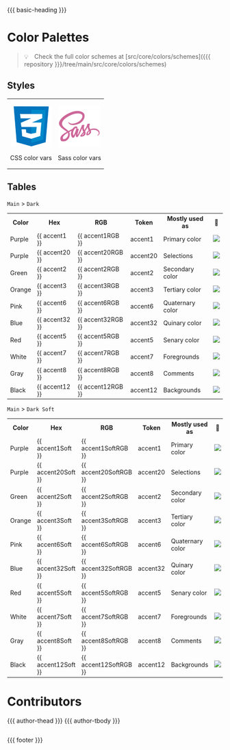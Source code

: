 {{{ basic-heading }}}

# Color Palettes

> 💡 Check the full color schemes at [src/core/colors/schemes]({{{ repository }}}/tree/main/src/core/colors/schemes)

## Styles
<table>
  <td valign="bottom">
    <p align="center">
      <a href="https://github.com/daltonmenezes/{{ slug }}/tree/main/packages/color-palettes/{{ shortName }}-colors.css">
        <img src="https://github.com/daltonmenezes/assets/blob/master/images/icons/css-icon.png?raw=true" align="center" />
      </a>
      <br/><br/>
      <span>CSS color vars</span>
    </p>
  </td> 
  <td valign="bottom">
    <p align="center">
      <a href="https://github.com/daltonmenezes/{{ slug }}/tree/main/packages/color-palettes/{{ shortName }}-colors.sass">
        <img src="https://github.com/daltonmenezes/assets/blob/master/images/icons/sass-icon.png?raw=true" align="center" />
      </a>
      <br/><br/>
      <span>Sass color vars</span>
    </p>
  </td> 
</table>


## Tables

`Main` > `Dark`

<table>
  <tr>
    <th>Color</th>
    <th>Hex</th>
    <th>RGB</th>
    <th>Token</th>
    <th>Mostly used as</th>
    <th>🎨</th>
  </tr>
  <tr>
    <td>Purple</td>
    <td>{{ accent1 }}</td>
    <td>{{ accent1RGB }}</td>
    <td>accent1</td>
    <td>Primary color</td>
    <td><img src="https://via.placeholder.com/15/{{ accent1WithoutHash }}/000000?text=+" /></td>
  </tr>
  <tr>
    <td>Purple</td>
    <td>{{ accent20 }}</td>
    <td>{{ accent20RGB }}</td>
    <td>accent20</td>
    <td>Selections</td>
    <td><img src="https://via.placeholder.com/15/{{ accent20WithoutHash }}/000000?text=+" /></td>
  </tr>
  <tr>
    <td>Green</td>
    <td>{{ accent2 }}</td>
    <td>{{ accent2RGB }}</td>
    <td>accent2</td>
    <td>Secondary color</td>
    <td><img src="https://via.placeholder.com/15/{{ accent2WithoutHash }}/000000?text=+" /></td>
  </tr>
  <tr>
    <td>Orange</td>
    <td>{{ accent3 }}</td>
    <td>{{ accent3RGB }}</td>
    <td>accent3</td>
    <td>Tertiary color</td>
    <td><img src="https://via.placeholder.com/15/{{ accent3WithoutHash }}/000000?text=+" /></td>
  </tr>
  <tr>
    <td>Pink</td>
    <td>{{ accent6 }}</td>
    <td>{{ accent6RGB }}</td>
    <td>accent6</td>
    <td>Quaternary color</td>
    <td><img src="https://via.placeholder.com/15/{{ accent6WithoutHash }}/000000?text=+" /></td>
  </tr>
  <tr>
    <td>Blue</td>
    <td>{{ accent32 }}</td>
    <td>{{ accent32RGB }}</td>
    <td>accent32</td>
    <td>Quinary color</td>
    <td><img src="https://via.placeholder.com/15/{{ accent32WithoutHash }}/000000?text=+" /></td>
  </tr>
  <tr>
    <td>Red</td>
    <td>{{ accent5 }}</td>
    <td>{{ accent5RGB }}</td>
    <td>accent5</td>
    <td>Senary color</td>
    <td><img src="https://via.placeholder.com/15/{{ accent5WithoutHash }}/000000?text=+" /></td>
  </tr>
  <tr>
    <td>White</td>
    <td>{{ accent7 }}</td>
    <td>{{ accent7RGB }}</td>
    <td>accent7</td>
    <td>Foregrounds</td>
    <td><img src="https://via.placeholder.com/15/{{ accent7WithoutHash }}/000000?text=+" /></td>
  </tr>
  <tr>
    <td>Gray</td>
    <td>{{ accent8 }}</td>
    <td>{{ accent8RGB }}</td>
    <td>accent8</td>
    <td>Comments</td>
    <td><img src="https://via.placeholder.com/15/{{ accent8WithoutHash }}/000000?text=+" /></td>
  </tr>
  <tr>
    <td>Black</td>
    <td>{{ accent12 }}</td>
    <td>{{ accent12RGB }}</td>
    <td>accent12</td>
    <td>Backgrounds</td>
    <td><img src="https://via.placeholder.com/15/{{ accent12WithoutHash }}/000000?text=+" /></td>
  </tr>
</table>

`Main` > `Dark Soft`

<table>
  <tr>
    <th>Color</th>
    <th>Hex</th>
    <th>RGB</th>
    <th>Token</th>
    <th>Mostly used as</th>
    <th>🎨</th>
  </tr>
  <tr>
    <td>Purple</td>
    <td>{{ accent1Soft }}</td>
    <td>{{ accent1SoftRGB }}</td>
    <td>accent1</td>
    <td>Primary color</td>
    <td><img src="https://via.placeholder.com/15/{{ accent1SoftWithoutHash }}/000000?text=+" /></td>
  </tr>
  <tr>
    <td>Purple</td>
    <td>{{ accent20Soft }}</td>
    <td>{{ accent20SoftRGB }}</td>
    <td>accent20</td>
    <td>Selections</td>
    <td><img src="https://via.placeholder.com/15/{{ accent20SoftWithoutHash }}/000000?text=+" /></td>
  </tr>
  <tr>
    <td>Green</td>
    <td>{{ accent2Soft }}</td>
    <td>{{ accent2SoftRGB }}</td>
    <td>accent2</td>
    <td>Secondary color</td>
    <td><img src="https://via.placeholder.com/15/{{ accent2SoftWithoutHash }}/000000?text=+" /></td>
  </tr>
  <tr>
    <td>Orange</td>
    <td>{{ accent3Soft }}</td>
    <td>{{ accent3SoftRGB }}</td>
    <td>accent3</td>
    <td>Tertiary color</td>
    <td><img src="https://via.placeholder.com/15/{{ accent3SoftWithoutHash }}/000000?text=+" /></td>
  </tr>
  <tr>
    <td>Pink</td>
    <td>{{ accent6Soft }}</td>
    <td>{{ accent6SoftRGB }}</td>
    <td>accent6</td>
    <td>Quaternary color</td>
    <td><img src="https://via.placeholder.com/15/{{ accent6SoftWithoutHash }}/000000?text=+" /></td>
  </tr>
  <tr>
    <td>Blue</td>
    <td>{{ accent32Soft }}</td>
    <td>{{ accent32SoftRGB }}</td>
    <td>accent32</td>
    <td>Quinary color</td>
    <td><img src="https://via.placeholder.com/15/{{ accent32SoftWithoutHash }}/000000?text=+" /></td>
  </tr>
  <tr>
    <td>Red</td>
    <td>{{ accent5Soft }}</td>
    <td>{{ accent5SoftRGB }}</td>
    <td>accent5</td>
    <td>Senary color</td>
    <td><img src="https://via.placeholder.com/15/{{ accent5SoftWithoutHash }}/000000?text=+" /></td>
  </tr>
  <tr>
    <td>White</td>
    <td>{{ accent7Soft }}</td>
    <td>{{ accent7SoftRGB }}</td>
    <td>accent7</td>
    <td>Foregrounds</td>
    <td><img src="https://via.placeholder.com/15/{{ accent7SoftWithoutHash }}/000000?text=+" /></td>
  </tr>
  <tr>
    <td>Gray</td>
    <td>{{ accent8Soft }}</td>
    <td>{{ accent8SoftRGB }}</td>
    <td>accent8</td>
    <td>Comments</td>
    <td><img src="https://via.placeholder.com/15/{{ accent8SoftWithoutHash }}/000000?text=+" /></td>
  </tr>
  <tr>
    <td>Black</td>
    <td>{{ accent12Soft }}</td>
    <td>{{ accent12SoftRGB }}</td>
    <td>accent12</td>
    <td>Backgrounds</td>
    <td><img src="https://via.placeholder.com/15/{{ accent12SoftWithoutHash }}/000000?text=+" /></td>
  </tr>
</table>

# Contributors
<table>
  <thead>
    <tr>
      {{{ author-thead }}}
    </tr>
  </thead>

  <tbody>
    <tr>
      {{{ author-tbody }}}
    </tr>
  </tbody>
</table>

{{{ footer }}}
